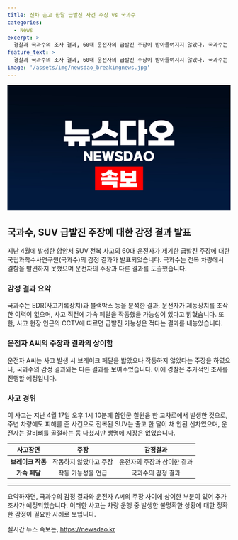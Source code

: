 ```yaml
---
title: 신차 출고 한달 급발진 사건 주장 vs 국과수
categories:
  - News
excerpt: >
  경찰과 국과수의 조사 결과, 60대 운전자의 급발진 주장이 받아들여지지 않았다. 국과수는 사고 차량의 감정 결과를 통해 운전자가 제동장치를 조작한 이력은 없으며, 사고 직전에 가속 페달을 작동했을 가능성을 추정했다. 이에 따라 60대 운전자의 주장은 신빙성이 낮은 것으로 판단되어 운전자 과실 여부 등을 추가로 조사할 예정이다. 사고는 승용차를 추돌한 후 1.3㎞를 질주하다 교통 표지판을 충격한 뒤 전복된 사건으로, A씨와 함께 타고 있던 손녀가 다친 사고였다.
feature_text: >
  경찰과 국과수의 조사 결과, 60대 운전자의 급발진 주장이 받아들여지지 않았다. 국과수는 사고 차량의 감정 결과를 통해 운전자가 제동장치를 조작한 이력은 없으며, 사고 직전에 가속 페달을 작동했을 가능성을 추정했다. 이에 따라 60대 운전자의 주장은 신빙성이 낮은 것으로 판단되어 운전자 과실 여부 등을 추가로 조사할 예정이다. 사고는 승용차를 추돌한 후 1.3㎞를 질주하다 교통 표지판을 충격한 뒤 전복된 사건으로, A씨와 함께 타고 있던 손녀가 다친 사고였다.
image: '/assets/img/newsdao_breakingnews.jpg'
---
```


<p><img src="/assets/img/newsdao_breakingnews.jpg" alt="ontimetimes 속보" /></p>

<h2 data-ke-size="size26">국과수, SUV 급발진 주장에 대한 감정 결과 발표</h2>

<p data-ke-size="size16">지난 4월에 발생한 함안서 SUV 전복 사고의 60대 운전자가 제기한 급발진 주장에 대한 국립과학수사연구원(국과수)의 감정 결과가 발표되었습니다. 국과수는 전복 차량에서 결함을 발견하지 못했으며 운전자의 주장과 다른 결과를 도출했습니다.</p>

<h3 data-ke-size="size24">감정 결과 요약</h3>

<p data-ke-size="size16">국과수는 EDR(사고기록장치)과 블랙박스 등을 분석한 결과, 운전자가 제동장치를 조작한 이력이 없으며, 사고 직전에 가속 페달을 작동했을 가능성이 있다고 밝혔습니다. 또한, 사고 현장 인근의 CCTV에 따르면 급발진 가능성은 적다는 결과를 내놓았습니다.</p>

<h3 data-ke-size="size24">운전자 A씨의 주장과 결과의 상이함</h3>

<p data-ke-size="size16">운전자 A씨는 사고 발생 시 브레이크 페달을 밟았으나 작동하지 않았다는 주장을 하였으나, 국과수의 감정 결과와는 다른 결과를 보여주었습니다. 이에 경찰은 추가적인 조사를 진행할 예정입니다.</p>

<h3 data-ke-size="size24">사고 경위</h3>

<p data-ke-size="size16">이 사고는 지난 4월 17일 오후 1시 10분께 함안군 칠원읍 한 교차로에서 발생한 것으로, 주변 차량에도 피해를 준 사건으로 전복된 SUV는 출고 한 달이 채 안된 신차였으며, 운전자는 갈비뼈를 골절하는 등 다쳤지만 생명에 지장은 없었습니다.</p>

<table>
<thead>
<tr>
<th style="text-align: center; height: 17px;"><b>사고장면</b></th>
<th style="text-align: center; height: 17px;"><b>주장</b></th>
<th style="text-align: center; height: 17px;"><b>감정결과</b></th>
</tr>
</thead>
<tbody>
<tr>
<td style="text-align: center; height: 17px;"><b>브레이크 작동</b></td>
<td style="text-align: center; height: 17px;">작동하지 않았다고 주장</td>
<td style="text-align: center; height: 17px;">운전자의 주장과 상이한 결과</td>
</tr>
<tr>
<td style="text-align: center; height: 17px;"><b>가속 페달</b></td>
<td style="text-align: center; height: 17px;">작동 가능성을 언급</td>
<td style="text-align: center; height: 17px;">국과수의 감정 결과</td>
</tr>
</tbody>
</table>

<hr>

<p data-ke-size="size16">요약하자면, 국과수의 감정 결과와 운전자 A씨의 주장 사이에 상이한 부분이 있어 추가 조사가 예정되었습니다. 이러한 사고는 차량 운행 중 발생한 불명확한 상황에 대한 정확한 감정이 필요한 사례로 보입니다.</p>
실시간 뉴스 속보는, <a href="https://newsdao.kr" rel="dofollow">https://newsdao.kr</a>


